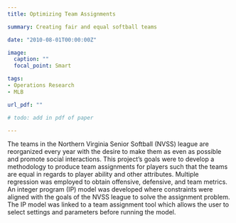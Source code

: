 ```yaml
---
title: Optimizing Team Assignments

summary: Creating fair and equal softball teams

date: "2010-08-01T00:00:00Z"

image:
  caption: ""
  focal_point: Smart

tags:
- Operations Research
- MLB

url_pdf: ""

# todo: add in pdf of paper

---
```


The teams in the Northern Virginia Senior Softball (NVSS) league are reorganized every year with the desire to make them as even as possible and promote social interactions. This project’s goals were to develop a methodology to produce team assignments for players such that the teams are equal in regards to player ability and other attributes. Multiple regression was employed to obtain offensive, defensive, and team metrics. An integer program (IP) model was developed where constraints were aligned with the goals of the NVSS league to solve the assignment problem. The IP model was linked to a team assignment tool which allows the user to select settings and parameters before running the model.